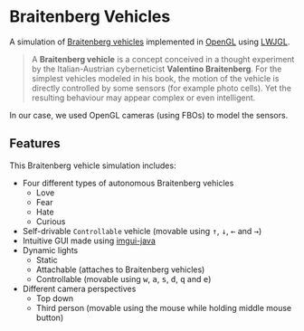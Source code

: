 # Braitenberg Vehicles
A simulation of [Braitenberg vehicles](https://en.wikipedia.org/wiki/Braitenberg_vehicle) implemented in [OpenGL](https://www.opengl.org/) using [LWJGL](https://www.lwjgl.org/). 

> A  **Braitenberg vehicle**  is a concept conceived in a thought experiment by the Italian-Austrian  cyberneticist **Valentino Braitenberg**.  For the simplest vehicles modeled in his book, the motion of the vehicle is directly controlled by some sensors (for example photo cells). Yet the resulting behaviour may appear complex or even intelligent. 

In our case, we used OpenGL cameras (using FBOs) to model the sensors.

## Features
This Braitenberg vehicle simulation includes:
* Four different types of autonomous Braitenberg vehicles
  * Love
  * Fear
  * Hate
  * Curious
* Self-drivable `Controllable` vehicle (movable using <kbd>&uarr;</kbd>, <kbd>&darr;</kbd>, <kbd>&larr;</kbd> and <kbd>&rarr;</kbd>)
* Intuitive GUI made using [imgui-java](https://github.com/SpaiR/imgui-java)
* Dynamic lights
  * Static
  * Attachable (attaches to Braitenberg vehicles)
  * Controllable (movable using <kbd>w</kbd>, <kbd>a</kbd>, <kbd>s</kbd>, <kbd>d</kbd>, <kbd>q</kbd> and <kbd>e</kbd>)
* Different camera perspectives
  * Top down
  * Third person (movable using the mouse while holding middle mouse button)
